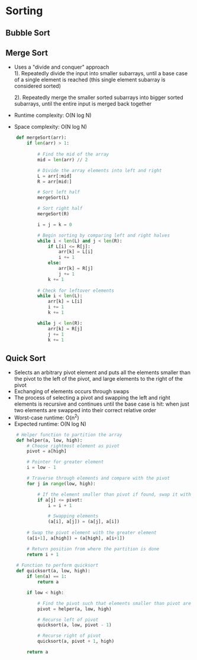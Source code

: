 # Sorting

## Bubble Sort

## Merge Sort
* Uses a "divide and conquer" approach\
  1). Repeatedly divide the input into smaller subarrays, until a base case of a single element is reached (this single element subarray is considered sorted)

  2). Repeatedly merge the smaller sorted subarrays into bigger sorted subarrays, until the entire input is merged back together
* Runtime complexity: O(N log N)
* Space complexity: O(N log N)

```python
	def mergeSort(arr):
		if len(arr) > 1:
			
			# Find the mid of the array
			mid = len(arr) // 2

			# Divide the array elements into left and right
			L = arr[:mid]
			R = arr[mid:]

			# Sort left half
			mergeSort(L)

			# Sort right half
			mergeSort(R)

			i = j = k = 0	

			# Begin sorting by comparing left and right halves
			while i < len(L) and j < len(R):
				if L[i] <= R[j]:
					arr[k] = L[i]
					i += 1
				else:
					arr[k] = R[j]
					j += 1
				k += 1
			
			# Check for leftover elements
			while i < len(L):
				arr[k] = L[i]
				i += 1
				k += 1

			while j < len(R):
				arr[k] = R[j]
				j += 1
				k += 1
```

## Quick Sort
* Selects an arbitrary pivot element and puts all the elements smaller than the pivot to the left of the pivot, and large elements to the right of the pivot
* Exchanging of elements occurs through swaps
* The process of selecting a pivot and swapping the left and right elements is recursive and continues until the base case is hit: when just two elements are swapped into their correct relative order
* Worst-case runtime: O(n<sup>2</sup>)
* Expected runtime: O(N log N)

```python
	# Helper function to partition the array
	def helper(a, low, high):
		# Choose rightmost element as pivot
		pivot = a[high]

		# Pointer for greater element
		i = low - 1

		# Traverse through elements and compare with the pivot
		for j in range(low, high):

			# If the element smaller than pivot if found, swap it with the greater element
			if a[j] <= pivot:
				i = i + 1

				# Swapping elements
				(a[i], a[j]) = (a[j], a[i])
		
		# Swap the pivot element with the greater element 
		(a[i+1], a[high]) = (a[high], a[i+1])

		# Return position from where the partition is done
		return i + 1
	
	# Function to perform quicksort
	def quicksort(a, low, high):
		if len(a) == 1:
			return a

		if low < high:

			# Find the pivot such that elements smaller than pivot are on the left and elements greater are on the right
			pivot = helper(a, low, high)

			# Recurse left of pivot
			quicksort(a, low, pivot - 1)

			# Recurse right of pivot
			quicksort(a, pivot + 1, high)

		return a
```


